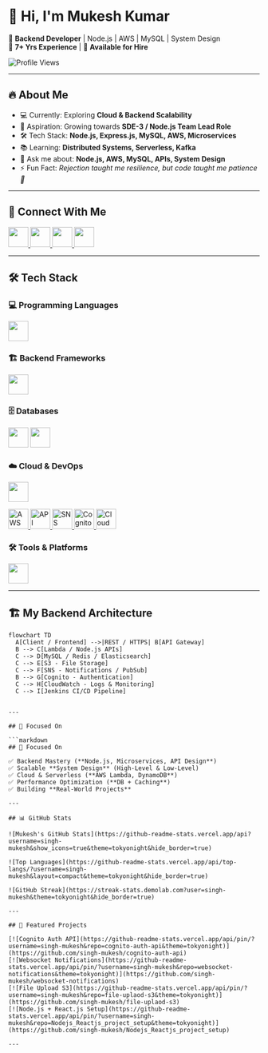 # 👋 Hi, I'm Mukesh Kumar  

🚀 **Backend Developer** | Node.js | AWS | MySQL | System Design  
💼 **7+ Yrs Experience** | 🤝 **Available for Hire**  

![Profile Views](https://komarev.com/ghpvc/?username=singh-mukesh&color=blue&style=flat-square)

---

## 🔥 About Me  
- 💻 Currently: Exploring **Cloud & Backend Scalability**  
- 🎯 Aspiration: Growing towards **SDE-3 / Node.js Team Lead Role**  
- 🛠 Tech Stack: **Node.js, Express.js, MySQL, AWS, Microservices**  
- 📚 Learning: **Distributed Systems, Serverless, Kafka**  
- 💬 Ask me about: **Node.js, AWS, MySQL, APIs, System Design**  
- ⚡ Fun Fact: *Rejection taught me resilience, but code taught me patience 🙂*  

---

## 🔗 Connect With Me  
<p align="left">
  <a href="https://linkedin.com/in/inmukesh-kumar" target="_blank">
    <img src="https://skillicons.dev/icons?i=linkedin" height="40" />
  </a>
  <a href="mailto:mk586440@gmail.com" target="_blank">
    <img src="https://skillicons.dev/icons?i=gmail" height="40" />
  </a>
  <a href="https://stackoverflow.com/users/your-id" target="_blank">
    <img src="https://skillicons.dev/icons?i=stackoverflow" height="40" />
  </a>
  <a href="https://leetcode.com/your-id" target="_blank">
    <img src="https://skillicons.dev/icons?i=leetcode" height="40" />
  </a>
</p>

---

## 🛠 Tech Stack  

### 💻 Programming Languages  
<p>
  <img src="https://skillicons.dev/icons?i=js,nodejs,ts,python" height="40" />
</p>

### 🏗️ Backend Frameworks  
<p>
  <img src="https://skillicons.dev/icons?i=express,nestjs" height="40" />
</p>

### 🗄️ Databases  
<p>
  <img src="https://skillicons.dev/icons?i=mysql,mongodb" height="40" />
  <img src="https://skillicons.dev/icons?i=elasticsearch" height="40" />
</p>

### ☁️ Cloud & DevOps  
<p>
  <img src="https://skillicons.dev/icons?i=aws,docker,jenkins,githubactions,kafka" height="40" />
</p>

<p>
  <!-- AWS Services with icons -->
  <a href="https://docs.aws.amazon.com/lambda/" target="_blank">
    <img src="https://static-00.iconduck.com/assets.00/aws-lambda-icon-454x512-fk3qsxcp.png" height="40" title="AWS Lambda" />
  </a>
  <a href="https://docs.aws.amazon.com/apigateway/" target="_blank">
    <img src="https://static-00.iconduck.com/assets.00/api-gateway-icon-512x453-yjt5wrgz.png" height="40" title="API Gateway" />
  </a>
  <a href="https://docs.aws.amazon.com/sns/" target="_blank">
    <img src="https://static-00.iconduck.com/assets.00/amazon-sns-icon-512x512-2oqkvyws.png" height="40" title="SNS" />
  </a>
  <a href="https://docs.aws.amazon.com/cognito/" target="_blank">
    <img src="https://static-00.iconduck.com/assets.00/amazon-cognito-icon-512x512-bc5t72t5.png" height="40" title="Cognito" />
  </a>
  <a href="https://docs.aws.amazon.com/cloudwatch/" target="_blank">
    <img src="https://static-00.iconduck.com/assets.00/cloudwatch-icon-512x512-c6nzv9f8.png" height="40" title="CloudWatch" />
  </a>
</p>

### 🛠 Tools & Platforms  
<p>
  <img src="https://skillicons.dev/icons?i=git,postman,figma" height="40" />
</p>

---
## 🏗️ My Backend Architecture  

```mermaid
flowchart TD
  A[Client / Frontend] -->|REST / HTTPS| B[API Gateway]
  B --> C[Lambda / Node.js APIs]
  C --> D[MySQL / Redis / Elasticsearch]
  C --> E[S3 - File Storage]
  C --> F[SNS - Notifications / PubSub]
  B --> G[Cognito - Authentication]
  C --> H[CloudWatch - Logs & Monitoring]
  C --> I[Jenkins CI/CD Pipeline]


---

## 🚀 Focused On  

```markdown
## 🚀 Focused On  

✅ Backend Mastery (**Node.js, Microservices, API Design**)  
✅ Scalable **System Design** (High-Level & Low-Level)  
✅ Cloud & Serverless (**AWS Lambda, DynamoDB**)  
✅ Performance Optimization (**DB + Caching**)  
✅ Building **Real-World Projects**  

---

## 📊 GitHub Stats  

![Mukesh's GitHub Stats](https://github-readme-stats.vercel.app/api?username=singh-mukesh&show_icons=true&theme=tokyonight&hide_border=true)  

![Top Languages](https://github-readme-stats.vercel.app/api/top-langs/?username=singh-mukesh&layout=compact&theme=tokyonight&hide_border=true)  

![GitHub Streak](https://streak-stats.demolab.com?user=singh-mukesh&theme=tokyonight&hide_border=true)  

---

## 📌 Featured Projects  

[![Cognito Auth API](https://github-readme-stats.vercel.app/api/pin/?username=singh-mukesh&repo=cognito-auth-api&theme=tokyonight)](https://github.com/singh-mukesh/cognito-auth-api)  
[![Websocket Notifications](https://github-readme-stats.vercel.app/api/pin/?username=singh-mukesh&repo=websocket-notifications&theme=tokyonight)](https://github.com/singh-mukesh/websocket-notifications)  
[![File Upload S3](https://github-readme-stats.vercel.app/api/pin/?username=singh-mukesh&repo=file-uplaod-s3&theme=tokyonight)](https://github.com/singh-mukesh/file-uplaod-s3)  
[![Node.js + React.js Setup](https://github-readme-stats.vercel.app/api/pin/?username=singh-mukesh&repo=Nodejs_Reactjs_project_setup&theme=tokyonight)](https://github.com/singh-mukesh/Nodejs_Reactjs_project_setup)  

---
